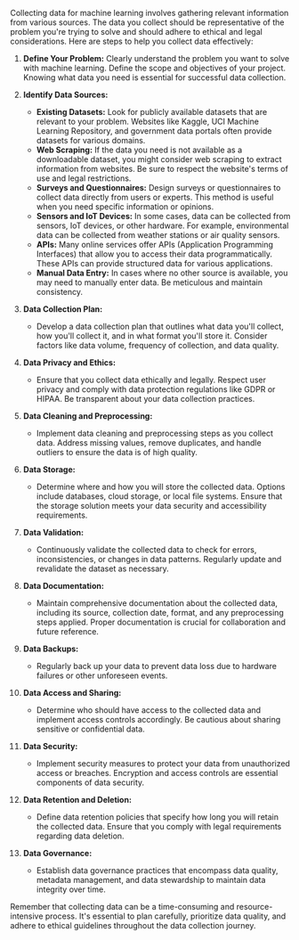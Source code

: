 Collecting data for machine learning involves gathering relevant information from various sources. The data you collect should be representative of the problem you're trying to solve and should adhere to ethical and legal considerations. Here are steps to help you collect data effectively:

1. **Define Your Problem:** Clearly understand the problem you want to solve with machine learning. Define the scope and objectives of your project. Knowing what data you need is essential for successful data collection.
    
2. **Identify Data Sources:**
    
    - **Existing Datasets:** Look for publicly available datasets that are relevant to your problem. Websites like Kaggle, UCI Machine Learning Repository, and government data portals often provide datasets for various domains.
    - **Web Scraping:** If the data you need is not available as a downloadable dataset, you might consider web scraping to extract information from websites. Be sure to respect the website's terms of use and legal restrictions.
    - **Surveys and Questionnaires:** Design surveys or questionnaires to collect data directly from users or experts. This method is useful when you need specific information or opinions.
    - **Sensors and IoT Devices:** In some cases, data can be collected from sensors, IoT devices, or other hardware. For example, environmental data can be collected from weather stations or air quality sensors.
    - **APIs:** Many online services offer APIs (Application Programming Interfaces) that allow you to access their data programmatically. These APIs can provide structured data for various applications.
    - **Manual Data Entry:** In cases where no other source is available, you may need to manually enter data. Be meticulous and maintain consistency.
3. **Data Collection Plan:**
    
    - Develop a data collection plan that outlines what data you'll collect, how you'll collect it, and in what format you'll store it. Consider factors like data volume, frequency of collection, and data quality.
4. **Data Privacy and Ethics:**
    
    - Ensure that you collect data ethically and legally. Respect user privacy and comply with data protection regulations like GDPR or HIPAA. Be transparent about your data collection practices.
5. **Data Cleaning and Preprocessing:**
    
    - Implement data cleaning and preprocessing steps as you collect data. Address missing values, remove duplicates, and handle outliers to ensure the data is of high quality.
6. **Data Storage:**
    
    - Determine where and how you will store the collected data. Options include databases, cloud storage, or local file systems. Ensure that the storage solution meets your data security and accessibility requirements.
7. **Data Validation:**
    
    - Continuously validate the collected data to check for errors, inconsistencies, or changes in data patterns. Regularly update and revalidate the dataset as necessary.
8. **Data Documentation:**
    
    - Maintain comprehensive documentation about the collected data, including its source, collection date, format, and any preprocessing steps applied. Proper documentation is crucial for collaboration and future reference.
9. **Data Backups:**
    
    - Regularly back up your data to prevent data loss due to hardware failures or other unforeseen events.
10. **Data Access and Sharing:**
    
    - Determine who should have access to the collected data and implement access controls accordingly. Be cautious about sharing sensitive or confidential data.
11. **Data Security:**
    
    - Implement security measures to protect your data from unauthorized access or breaches. Encryption and access controls are essential components of data security.
12. **Data Retention and Deletion:**
    
    - Define data retention policies that specify how long you will retain the collected data. Ensure that you comply with legal requirements regarding data deletion.
13. **Data Governance:**
    
    - Establish data governance practices that encompass data quality, metadata management, and data stewardship to maintain data integrity over time.

Remember that collecting data can be a time-consuming and resource-intensive process. It's essential to plan carefully, prioritize data quality, and adhere to ethical guidelines throughout the data collection journey.